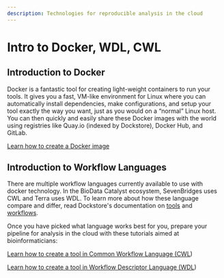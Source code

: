 ```yaml
---
description: Technologies for reproducible analysis in the cloud
---
```


# Intro to Docker, WDL, CWL

## Introduction to Docker

Docker is a fantastic tool for creating light-weight containers to run your tools. It gives you a fast, VM-like environment for Linux where you can automatically install dependencies, make configurations, and setup your tool exactly the way you want, just as you would on a “normal” Linux host. You can then quickly and easily share these Docker images with the world using registries like Quay.io \(indexed by Dockstore\), Docker Hub, and GitLab. 

[Learn how to create a Docker image ](https://docs.dockstore.org/en/develop/getting-started/getting-started-with-docker.html)

## Introduction to Workflow Languages

There are multiple workflow languages currently available to use with docker technology. In the BioData Catalyst ecosystem, SevenBridges uses CWL and Terra uses WDL. To learn more about how these language compare and differ, read Dockstore's documentation on [tools](https://docs.dockstore.org/en/develop/getting-started/dockstore-tools.html) and [workflows](https://docs.dockstore.org/en/develop/getting-started/dockstore-workflows.html). 

Once you have picked what language works best for you, prepare your pipeline for analysis in the cloud with these tutorials aimed at bioinformaticians:

[Learn how to create a tool in Common Workflow Language \(CWL](https://docs.dockstore.org/en/develop/getting-started/getting-started-with-cwl.html)\) 

[Learn how to create a tool in Workflow Descriptor Language \(WDL](https://docs.dockstore.org/en/develop/getting-started/getting-started-with-wdl.html)\)


